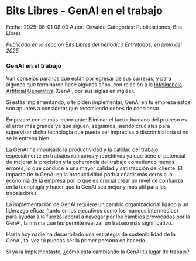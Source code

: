 Bits Libres - GenAI en el trabajo
==================================

Fecha: 2025-06-01 08:00
Autor: Osvaldo
Categorías: Publicaciones, Bits Libres

_Publicado en la sección [Bits Libres](http://www.gulag.org.mx/sobre-la-seccion-bits-libres.html) del periódico [Entretodos](http://periodicoentretodos.mx/version-impresa/), en junio del 2025_

<!-- break -->

### GenAI en el trabajo

Van consejos para los que están por egresar de sus carreras, y para algunos que terminaron hace algunos años, con relación a la [Inteligencia Artificial Generativa](https://es.wikipedia.org/wiki/Inteligencia_artificial_generativa) (GenAI, por sus siglas en inglés).

Si estás implementando, o te piden implementar, GenAI en tu empresa estos son apuntes a considerar que recomiendo debes de considerar.

Empezaré con el más importante: Eliminar el factor humano del proceso es el error más grande ya que siguen, seguimos, siendo cruciales para supervisar dicha tecnología que puede ser imprecisa o discriminatoria si no se le entrena bien.

La GenAI ha impulsado la productividad y la calidad del trabajo especialmente en trabajos rutinarios y repetitivos ya que tiene el potencial de mejorar la precisión y la coherencia del trabajo cometiendo menos errores, lo que conduce a una mayor calidad y satisfacción del cliente. El impacto de la GenAI en la productividad podría añadir más ceros a la economía de la empresa por lo que es crucial crear un nivel de confianza en la tecnología y hacer que la GenAI sea mejor y más útil para los trabajadores.

La implementación de GenAI requiere un cambio organizacional ligado a un liderazgo eficaz (tanto en los ejecutivos como los mandos intermedios) para ayudar a la fuerza laboral a navegar por los cambios provocados por la GenAI, la misma que les permite realizar un trabajo más significativo.

Hasta hoy nadie ha desarrollado una estrategia de sostenibilidad de la GenAI, tal vez tú puedas ser la primer persona en hacerlo.

Si ya la implementaste, ¿cómo está cambiando la GenAI tu lugar de trabajo?

